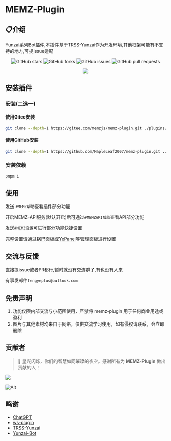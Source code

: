 # MEMZ-Plugin

## 📋介绍

Yunzai系列Bot插件,本插件基于TRSS-Yunzai作为开发环境,其他框架可能有不支持的地方,可提issue适配
<div align="center">

![GitHub stars](https://img.shields.io/github/stars/MapleLeaf2007/memz-plugin?style=social)
![GitHub forks](https://img.shields.io/github/forks/MapleLeaf2007/memz-plugin?style=social)
![GitHub issues](https://img.shields.io/github/issues/MapleLeaf2007/memz-plugin)
![GitHub pull requests](https://img.shields.io/github/issues-pr/MapleLeaf2007/memz-plugin)
<br>

<img src="https://count.getloli.com/@MEMZ-Plugin?name=MEMZ-Plugin&theme=random&padding=7&offset=0&align=top&scale=1&pixelated=0&darkmode=auto" />

</div>

## 安装插件

### 安装(二选一)

#### 使用Gitee安装

```bash
git clone --depth=1 https://gitee.com/memzjs/memz-plugin.git ./plugins/memz-plugin/
```

#### 使用GitHub安装

```bash
git clone --depth=1 https://github.com/MapleLeaf2007/memz-plugin.git ./plugins/memz-plugin/
```

### 安装依赖

```bash
pnpm i
```

## 使用

发送 `#MEMZ帮助`查看插件部分功能

开启MEMZ-API服务(默认开启)后可通过`#MEMZAPI帮助`查看API部分功能

发送`#MEMZ设置`可进行部分功能快捷设置

完整设置请通过[锅巴面板](https://gitee.com/guoba-yunzai/guoba-plugin)或[YePanel](https://github.com/XasYer/YePanel)等管理面板进行设置

## 交流与反馈

直接提issue或者PR都行,暂时就没有交流群了,有也没有人来

有事发邮件`fengyeplus@outlook.com`

## 免责声明

1. 功能仅限内部交流与小范围使用，严禁将 memz-plugin 用于任何商业用途或盈利
2. 图片与其他素材均来自于网络，仅供交流学习使用，如有侵权请联系，会立即删除

## 贡献者

> 🌟 星光闪烁，你们的智慧如同璀璨的夜空。感谢所有为 **MEMZ-Plugin** 做出贡献的人！

<a href="https://github.com/MapleLeaf2007/memz-plugin/graphs/contributors">
  <img src="https://contrib.rocks/image?repo=MapleLeaf2007/memz-plugin" />
</a>

![Alt](https://repobeats.axiom.co/api/embed/b8a76b0702cd42f06a3653ce1a15b175c298f27c.svg "Repobeats analytics image")

## 鸣谢

- [ChatGPT](https://chatgpt.com)
- [ws-plugin](https://gitee.com/xiaoye12123/ws-plugin)
- [TRSS-Yunzai](../../TimeRainStarSky/Yunzai)
- [Yunzai-Bot](https://gitee.com/Le-niao/Yunzai-Bot)